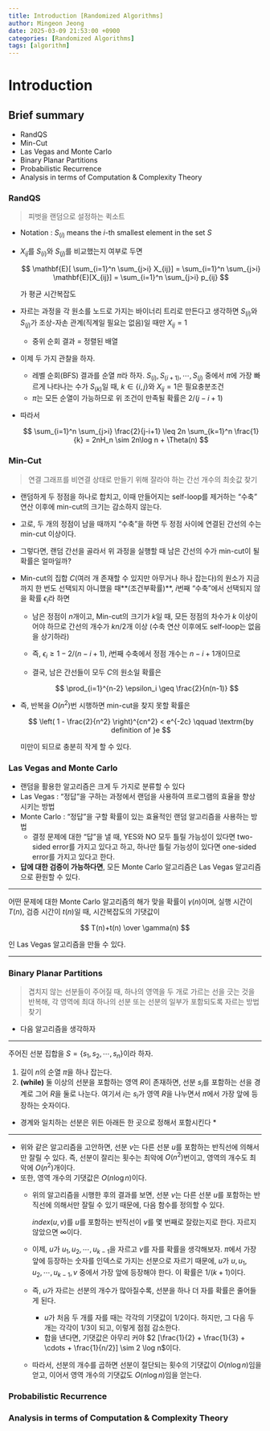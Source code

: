 ```yaml
---
title: Introduction [Randomized Algorithms]
author: Mingeon Jeong
date: 2025-03-09 21:53:00 +0900
categories: [Randomized Algorithms]
tags: [algorithm]
---
```


# Introduction

## Brief summary

- RandQS
- Min-Cut
- Las Vegas and Monte Carlo
- Binary Planar Partitions
- Probabilistic Recurrence
- Analysis in terms of Computation & Complexity Theory

### RandQS
    
> 피벗을 랜덤으로 설정하는 퀵소트

- Notation : $S_{(i)}$ means the $i$-th smallest element in the set $S$
- $X_{ij}$를 $S_{(i)}$와 $S_{(j)}$를 비교했는지 여부로 두면
    
    $$
    \mathbf{E}[ \sum_{i=1}^n \sum_{j>i} X_{ij}] = \sum_{i=1}^n \sum_{j>i} \mathbf{E}[X_{ij}] = \sum_{i=1}^n \sum_{j>i} p_{ij}
    $$
    
    가 평균 시간복잡도
    
- 자르는 과정을 각 원소를 노드로 가지는 바이너리 트리로 만든다고 생각하면 $S_{(i)}$와 $S_{(j)}$가 조상-자손 관계(직계일 필요는 없음)일 때만 $X_{ij}=1$
    - 중위 순회 결과 = 정렬된 배열
- 이제 두 가지 관찰을 하자.
    - 레벨 순회(BFS) 결과를 순열 $\pi$라 하자. $S_{(i)}, S_{(i+1)}, \cdots, S_{(j)}$ 중에서 $\pi$에 가장 빠르게 나타나는 수가 $S_{(k)}$일 때, $k \in \{i, j\}$와 $X_{ij}=1$은 필요충분조건
    - $\pi$는 모든 순열이 가능하므로 위 조건이 만족될 확률은 $2/(j-i+1)$
- 따라서
    
    $$
    \sum_{i=1}^n \sum_{j>i} \frac{2}{j-i+1} \leq 2n \sum_{k=1}^n \frac{1}{k} = 2nH_n \sim 2n\log n + \Theta(n)
    $$
        
### Min-Cut
    
> 연결 그래프를 비연결 상태로 만들기 위해 잘라야 하는 간선 개수의 최솟값 찾기

- 랜덤하게 두 정점을 하나로 합치고, 이때 만들어지는 self-loop를 제거하는 “수축” 연산 이후에 min-cut의 크기는 감소하지 않는다.
- 고로, 두 개의 정점이 남을 때까지 “수축”을 하면 두 정점 사이에 연결된 간선의 수는 min-cut 이상이다.
- 그렇다면, 랜덤 간선을 골라서 위 과정을 실행할 때 남은 간선의 수가 min-cut이 될 확률은 얼마일까?
- Min-cut의 집합 $C$(여러 개 존재할 수 있지만 아무거나 하나 잡는다)의 원소가 지금까지 한 번도 선택되지 아니했을 때**(조건부확률)**, $i$번째 “수축”에서 선택되지 않을 확률 $\epsilon_i$라 하면
    - 남은 정점이 $n$개이고, Min-cut의 크기가 $k$일 때, 모든 정점의 차수가 $k$ 이상이어야 하므로 간선의 개수가 $kn/2$개 이상 (수축 연산 이후에도 self-loop는 없음을 상기하라)
    - 즉, $\epsilon_i \geq 1 - 2/(n-i+1)$, $i$번째 수축에서 정점 개수는 $n-i+1$개이므로
    - 결국, 남은 간선들이 모두 $C$의 원소일 확률은
        
        $$
        \prod_{i=1}^{n-2} \epsilon_i \geq \frac{2}{n(n-1)}
        $$
        
- 즉, 반복을 $O(n^2)$번 시행하면 min-cut을 찾지 못할 확률은
    
    $$
    \left( 1 - \frac{2}{n^2} \right)^{cn^2} < e^{-2c} \qquad \textrm{by definition of }e
    $$
    
    미만이 되므로 충분히 작게 할 수 있다.
        
### Las Vegas and Monte Carlo
- 랜덤을 활용한 알고리즘은 크게 두 가지로 분류할 수 있다
- Las Vegas : “정답”을 구하는 과정에서 랜덤을 사용하여 프로그램의 효율을 향상시키는 방법
- Monte Carlo : “정답”을 구할 확률이 있는 효율적인 랜덤 알고리즘을 사용하는 방법
    - 결정 문제에 대한 “답”을 낼 때, YES와 NO 모두 틀릴 가능성이 있다면 two-sided error를 가지고 있다고 하고, 하나만 틀릴 가능성이 있다면 one-sided error를 가지고 있다고 한다.
- **답에 대한 검증이 가능하다면**, 모든 Monte Carlo 알고리즘은 Las Vegas 알고리즘으로 환원할 수 있다.

---

어떤 문제에 대한 Monte Carlo 알고리즘의 해가 맞을 확률이 $\gamma(n)$이며, 실행 시간이 $T(n)$, 검증 시간이 $t(n)$일 때, 시간복잡도의 기댓값이

$$
T(n)+t(n) \over \gamma(n)
$$

인 Las Vegas 알고리즘을 만들 수 있다.

---
    
### Binary Planar Partitions
    
> 겹치지 않는 선분들이 주어질 때, 하나의 영역을 두 개로 가르는 선을 긋는 것을 반복해, 각 영역에 최대 하나의 선분 또는 선분의 일부가 포함되도록 자르는 방법 찾기

- 다음 알고리즘을 생각하자

---
주어진 선분 집합을 $S = \{ s_1, s_2, \cdots, s_n \}$이라 하자.

1. 길이 $n$의 순열 $\pi$을 하나 잡는다.
2. **(while)** 둘 이상의 선분을 포함하는 영역 $R$이 존재하면, 선분 $s_i$를 포함하는 선을 경계로 그어 $R$을 둘로 나눈다. 여기서 $i$는 $s_i$가 영역 $R$을 나누면서 $\pi$에서 가장 앞에 등장하는 숫자이다.

* 경계와 일치하는 선분은 위든 아래든 한 곳으로 정해서 포함시킨다 *
---

- 위와 같은 알고리즘을 고안하면, 선분 $v$는 다른 선분 $u$를 포함하는 반직선에 의해서만 잘릴 수 있다. 즉, 선분이 잘리는 횟수는 최악에 $O(n^2)$번이고, 영역의 개수도 최악에 $O(n^2)$개이다.
- 또한, 영역 개수의 기댓값은 $O(n \log n)$이다.
    - 위의 알고리즘을 시행한 후의 결과를 보면, 선분 $v$는 다른 선분 $u$를 포함하는 반직선에 의해서만 잘릴 수 있기 때문에, 다음 함수를 정의할 수 있다.
        
        $index(u, v)$를 $u$를 포함하는 반직선이 $v$를 몇 번째로 잘랐는지로 한다. 자르지 않았으면 $\infty$이다.
        
    - 이제, $u$가 $u_1, u_2, \cdots, u_{k-1}$을 자르고 $v$를 자를 확률을 생각해보자. $\pi$에서 가장 앞에 등장하는 숫자를 인덱스로 가지는 선분으로 자르기 때문에, $u$가 $u, u_1, u_2, \cdots, u_{k-1}, v$ 중에서 가장 앞에 등장해야 한다. 이 확률은 $1/(k+1)$이다.
    - 즉, $u$가 자르는 선분의 개수가 많아질수록, 선분을 하나 더 자를 확률은 줄어들게 된다.
        - $u$가 처음 두 개를 자를 때는 각각의 기댓값이 $1/2$이다. 하지만, 그 다음 두 개는 각각이 $1/3$이 되고, 이렇게 점점 감소한다.
        - 합을 낸다면, 기댓값은 아무리 커야 $2 [\frac{1}{2} + \frac{1}{3} + \cdots + \frac{1}{n/2}] \sim 2 \log n$이다.
    - 따라서, 선분의 개수를 곱하면 선분이 절단되는 횟수의 기댓값이 $O(n \log n)$임을 얻고, 이어서 영역 개수의 기댓값도 $O(n \log n)$임을 얻는다.

### Probabilistic Recurrence
### Analysis in terms of Computation & Complexity Theory